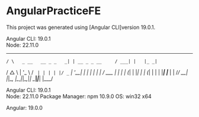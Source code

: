 # AngularPracticeFE

This project was generated using [Angular CLI]version 19.0.1.

Angular CLI: 19.0.1        
Node: 22.11.0

   ___
    / \   _ __   __ _ _   _| | __ _ _ __     / ___| |   |_ _|
   / △ \ | '_ \ / _` | | | | |/ _` | '__|   | |   | |    | |
  / ___ \| | | | (_| | |_| | | (_| | |      | |___| |___ | |
 /_/   \_\_| |_|\__, |\__,_|_|\__,_|_|       \____|_____|___|
                |___/      


Angular CLI: 19.0.1        
Node: 22.11.0
Package Manager: npm 10.9.0
OS: win32 x64

Angular: 19.0.0